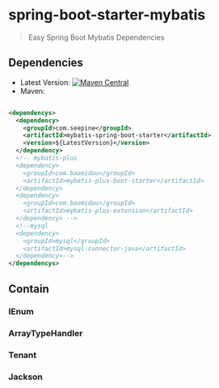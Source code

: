 # spring-boot-starter-mybatis

> Easy Spring Boot Mybatis Dependencies

## Dependencies

- Latest
  Version: [![Maven Central](https://img.shields.io/maven-central/v/com.seepine/mybatis-spring-boot-starter.svg)](https://search.maven.org/search?q=g:com.seepine%20a:mybatis-spring-boot-starter)
- Maven:

```xml

<dependencys>
  <dependency>
    <groupId>com.seepine</groupId>
    <artifactId>mybatis-spring-boot-starter</artifactId>
    <version>${LatestVersion}</version>
  </dependency>
  <!-- mybatis-plus
  <dependency>
    <groupId>com.baomidou</groupId>
    <artifactId>mybatis-plus-boot-starter</artifactId>
  </dependency>
  <dependency>
    <groupId>com.baomidou</groupId>
    <artifactId>mybatis-plus-extension</artifactId>
  </dependency> -->
  <!--mysql
  <dependency>
    <groupId>mysql</groupId>
    <artifactId>mysql-connector-java</artifactId>
  </dependency>-->
</dependencys>
```

## Contain

### IEnum

### ArrayTypeHandler

### Tenant

### Jackson
